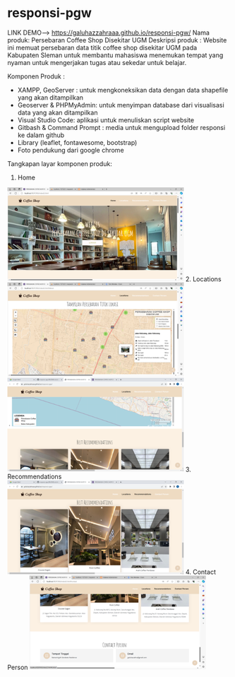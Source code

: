 # responsi-pgw
LINK DEMO--> https://galuhazzahraaa.github.io/responsi-pgw/
Nama produk: Persebaran Coffee Shop Disekitar UGM
Deskripsi produk : Website ini memuat persebaran data titik coffee shop disekitar UGM pada Kabupaten Sleman untuk membantu mahasiswa menemukan tempat yang nyaman untuk mengerjakan tugas atau sekedar untuk belajar.

Komponen Produk :
- XAMPP, GeoServer : untuk mengkoneksikan data dengan data shapefile yang akan ditampilkan
- Geoserver & PHPMyAdmin: untuk menyimpan database dari visualisasi data yang akan ditampilkan
- Visual Studio Code: aplikasi untuk menuliskan script website
- Gitbash & Command Prompt : media untuk mengupload folder responsi ke dalam github
- Library (leaflet, fontawesome, bootstrap)
- Foto pendukung dari google chrome

Tangkapan layar komponen produk:
1. Home
<img src ="assets/fotogaluh/1.png" width="400">
2. Locations
<img src ="assets/fotogaluh/2.png" width="400">
<img src ="assets/fotogaluh/2_2.png" width="400">
3. Recommendations
<img src ="assets/fotogaluh/3.png" width="400">
4. Contact Person
<img src ="assets/fotogaluh/4.png" width="400">
